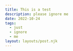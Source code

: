```yaml
---
title: This is a test
description: please ignore me
date: 2022-10-24
tags:
  - just
  - ignore
  - me
layout: layouts/post.njk
---
```


